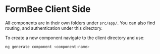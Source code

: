 # FormBee Client Side

All components are in their own folders under ```src/app/```. You can also find routing, and authentication under this directory.

To create a new component navigate to the client directory and use: 
```bash
ng generate component <component-name>
```
